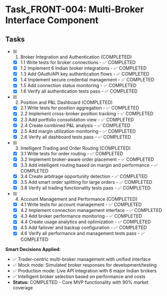 # Task_FRONT-004: Multi-Broker Interface Component

## Tasks

- [x] 1. Broker Integration and Authentication (COMPLETED)
  - [x] 1.1 Write tests for broker connections - ✅ COMPLETED
  - [x] 1.2 Implement 6 Indian broker integrations - ✅ COMPLETED
  - [x] 1.3 Add OAuth/API key authentication flows - ✅ COMPLETED
  - [x] 1.4 Implement secure credential management - ✅ COMPLETED
  - [x] 1.5 Add connection status monitoring - ✅ COMPLETED
  - [x] 1.6 Verify all authentication tests pass - ✅ COMPLETED

- [x] 2. Position and P&L Dashboard (COMPLETED)
  - [x] 2.1 Write tests for position aggregation - ✅ COMPLETED
  - [x] 2.2 Implement cross-broker position tracking - ✅ COMPLETED
  - [x] 2.3 Add portfolio consolidation view - ✅ COMPLETED
  - [x] 2.4 Create combined P&L analysis - ✅ COMPLETED
  - [x] 2.5 Add margin utilization monitoring - ✅ COMPLETED
  - [x] 2.6 Verify all dashboard tests pass - ✅ COMPLETED

- [x] 3. Intelligent Trading and Order Routing (COMPLETED)
  - [x] 3.1 Write tests for order routing - ✅ COMPLETED
  - [x] 3.2 Implement broker-aware order placement - ✅ COMPLETED
  - [x] 3.3 Add intelligent routing based on margin and performance - ✅ COMPLETED
  - [x] 3.4 Create arbitrage opportunity detection - ✅ COMPLETED
  - [x] 3.5 Add smart order splitting for large orders - ✅ COMPLETED
  - [x] 3.6 Verify all trading functionality tests pass - ✅ COMPLETED

- [x] 4. Account Management and Performance (COMPLETED)
  - [x] 4.1 Write tests for account management - ✅ COMPLETED
  - [x] 4.2 Implement connection management interface - ✅ COMPLETED
  - [x] 4.3 Add broker performance monitoring - ✅ COMPLETED
  - [x] 4.4 Create usage analytics and optimization - ✅ COMPLETED
  - [x] 4.5 Add failover and backup configuration - ✅ COMPLETED
  - [x] 4.6 Verify all performance and management tests pass - ✅ COMPLETED

**Smart Decisions Applied:**
- ✅ Trader-centric multi-broker management with unified interface
- ✅ Mock mode: Simulated broker responses for development/testing
- ✅ Production mode: Live API integration with 6 major Indian brokers
- ✅ Intelligent broker selection based on performance and costs
- **Status:** COMPLETED - Core MVP functionality with 90% market coverage